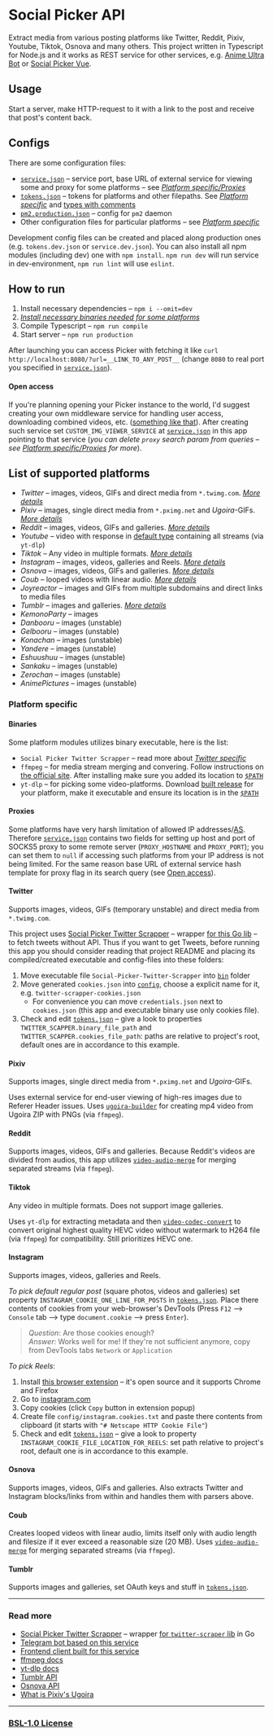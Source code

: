 # Social Picker API

Extract media from various posting platforms like Twitter, Reddit, Pixiv, Youtube, Tiktok, Osnova and many others. This project written in Typescript for Node.js and it works as REST service for other services, e.g. [Anime Ultra Bot](https://github.com/serguun42/Anime-Ultra-Bot) or [Social Picker Vue](https://github.com/serguun42/Social-Picker-Vue).

## Usage

Start a server, make HTTP-request to it with a link to the post and receive that post's content back.

## Configs

There are some configuration files:

- [`service.json`](./config/service.json) – service port, base URL of external service for viewing some and proxy for some platforms – see [_Platform specific/Proxies_](#proxies)
- [`tokens.json`](./config/tokens.json) – tokens for platforms and other filepaths. See [_Platform specific_](#platform-specific) and [types with comments](./src/types/configs.d.ts)
- [`pm2.production.json`](./config/pm2.production.json) – config for `pm2` daemon
- Other configuration files for particular platforms – see [_Platform specific_](#platform-specific)

Development config files can be created and placed along production ones (e.g. `tokens.dev.json` or `service.dev.json`). You can also install all npm modules (including dev) one with `npm install`. `npm run dev` will run service in dev-environment, `npm run lint` will use `eslint`.

## How to run

1. Install necessary dependencies – `npm i --omit=dev`
2. [_Install necessary binaries needed for some platforms_](#binaries)
3. Compile Typescript – `npm run compile`
4. Start server – `npm run production`

After launching you can access Picker with fetching it like `curl http://localhost:8080/?url=__LINK_TO_ANY_POST__` (change `8080` to real port you specified in [`service.json`](./config/service.json)).

#### Open access

If you're planning opening your Picker instance to the world, I'd suggest creating your own middleware service for handling user access, downloading combined videos, etc. ([something like that](https://social.serguun42.ru/docs/redoc.html)). After creating such service set `CUSTOM_IMG_VIEWER_SERVICE` at [`service.json`](./config/service.json) in this app pointing to that service (_you can delete `proxy` search param from queries – see [Platform specific/Proxies](#proxies) for more_).

## List of supported platforms

- _Twitter_ – images, videos, GIFs and direct media from `*.twimg.com`. [_More details_](#twitter)
- _Pixiv_ – images, single direct media from `*.pximg.net` and _Ugoira_-GIFs. [_More details_](#pixiv)
- _Reddit_ – images, videos, GIFs and galleries. [_More details_](#reddit)
- _Youtube_ – video with response in [default type](./src/types/social-post.d.ts) containing all streams (via `yt-dlp`)
- _Tiktok_ – Any video in multiple formats. [_More details_](#tiktok)
- _Instagram_ – images, videos, galleries and Reels. [_More details_](#instagram)
- _Osnova_ – images, videos, GIFs and galleries. [_More details_](#osnova)
- _Coub_ – looped videos with linear audio. [_More details_](#coub)
- _Joyreactor_ – images and GIFs from multiple subdomains and direct links to media files
- _Tumblr_ – images and galleries. [_More details_](#tumblr)
- _KemonoParty_ – images
- _Danbooru_ – images (unstable)
- _Gelbooru_ – images (unstable)
- _Konachan_ – images (unstable)
- _Yandere_ – images (unstable)
- _Eshuushuu_ – images (unstable)
- _Sankaku_ – images (unstable)
- _Zerochan_ – images (unstable)
- _AnimePictures_ – images (unstable)

### Platform specific

#### Binaries

Some platform modules utilizes binary executable, here is the list:

- `Social Picker Twitter Scrapper` – read more about [_Twitter specific_](#twitter)
- `ffmpeg` – for media stream merging and convering. Follow instructions on [the official site](https://ffmpeg.org/download.html). After installing make sure you added its location to [`$PATH`](<https://en.wikipedia.org/wiki/PATH_(variable)>)
- `yt-dlp` – for picking some video-platforms. Download [built release](https://github.com/yt-dlp/yt-dlp/releases) for your platform, make it executable and ensure its location is in the [`$PATH`](<https://en.wikipedia.org/wiki/PATH_(variable)>)

#### Proxies

Some platforms have very harsh limitation of allowed IP addresses/[AS](<https://en.wikipedia.org/wiki/Autonomous_system_(Internet)>). Therefore [`service.json`](./config/service.json) contains two fields for setting up host and port of SOCKS5 proxy to some remote server (`PROXY_HOSTNAME` and `PROXY_PORT`); you can set them to `null` if accessing such platforms from your IP address is not being limited. For the same reason base URL of external service hash template for proxy flag in its search query (see [Open access](#open-access)).

#### Twitter

Supports images, videos, GIFs (temporary unstable) and direct media from `*.twimg.com`.

This project uses [Social Picker Twitter Scrapper](https://github.com/serguun42/Social-Picker-Twitter-Scrapper) – wrapper [for this Go lib](https://github.com/n0madic/twitter-scraper) – to fetch tweets without API. Thus if you want to get Tweets, before running this app you should consider reading that project README and placing its compiled/created executable and config-files into these folders:

1. Move executable file `Social-Picker-Twitter-Scrapper` into [`bin`](./bin/) folder
2. Move generated `cookies.json` into [`config`](./config/), choose a explicit name for it, e.g. `twitter-scrapper-cookies.json`
   - For convenience you can move `credentials.json` next to `cookies.json` (this app and executable binary use only cookies file).
3. Check and edit [`tokens.json`](./config/tokens.json) – give a look to properties `TWITTER_SCAPPER.binary_file_path` and `TWITTER_SCAPPER.cookies_file_path`: paths are relative to project's root, default ones are in accordance to this example.

#### Pixiv

Supports images, single direct media from `*.pximg.net` and _Ugoira_-GIFs.

Uses external service for end-user viewing of high-res images due to Referer Header issues. Uses [`ugoira-builder`](./src/util/ugoira-builder.ts) for creating mp4 video from Ugoira ZIP with PNGs (via `ffmpeg`).

#### Reddit

Supports images, videos, GIFs and galleries. Because Reddit's videos are divided from audios, this app utilizes [`video-audio-merge`](./src/util/video-audio-merge.ts) for merging separated streams (via `ffmpeg`).

#### Tiktok

Any video in multiple formats. Does not support image galleries.

Uses `yt-dlp` for extracting metadata and then [`video-codec-convert`](./src/util/video-codec-convert.ts) to convert original highest quality HEVC video without watermark to H264 file (via `ffmpeg`) for compatibility. Still prioritizes HEVC one.

#### Instagram

Supports images, videos, galleries and Reels.

_To pick default regular post_ (square photos, videos and galleries) set property `INSTAGRAM_COOKIE_ONE_LINE_FOR_POSTS` in [`tokens.json`](./config/tokens.json). Place there contents of cookies from your web-browser's DevTools (Press `F12` —> `Console` tab —> type `document.cookie` —> press `Enter`).

> _Question_: Are those cookies enough?<br> _Answer_: Works well for me! If they're not sufficient anymore, copy from DevTools tabs `Network` or `Application`

_To pick Reels_:

1. Install [this browser extension](https://github.com/kairi003/Get-cookies.txt-LOCALLY) – it's open source and it supports Chrome and Firefox
2. Go to [instagram.com](https://instagram.com)
3. Copy cookies (click `Copy` button in extension popup)
4. Create file `config/instagram.cookies.txt` and paste there contents from clipboard (it starts with `"# Netscape HTTP Cookie File"`)
5. Check and edit [`tokens.json`](./config/tokens.json) – give a look to property `INSTAGRAM_COOKIE_FILE_LOCATION_FOR_REELS`: set path relative to project's root, default one is in accordance to this example.

#### Osnova

Supports images, videos, GIFs and galleries. Also extracts Twitter and Instagram blocks/links from within and handles them with parsers above.

#### Coub

Creates looped videos with linear audio, limits itself only with audio length and filesize if it ever exceed a reasonable size (20 MB). Uses [`video-audio-merge`](./src/util/video-audio-merge.ts) for merging separated streams (via `ffmpeg`).

#### Tumblr

Supports images and galleries, set OAuth keys and stuff in [`tokens.json`](./config/tokens.json).

---

### Read more

- [Social Picker Twitter Scrapper](https://github.com/serguun42/Social-Picker-Twitter-Scrapper) – wrapper [for `twitter-scraper` lib](https://github.com/n0madic/twitter-scraper) in Go
- [Telegram bot based on this service](https://github.com/serguun42/Anime-Ultra-Bot)
- [Frontend client built for this service](https://github.com/serguun42/Social-Picker-Vue)
- [ffmpeg docs](https://ffmpeg.org/ffmpeg.html)
- [yt-dlp docs](https://github.com/yt-dlp/yt-dlp#readme)
- [Tumblr API](https://www.tumblr.com/docs/en/api/v2)
- [Osnova API](https://cmtt-ru.github.io/osnova-api/)
- [What is Pixiv's Ugoira](https://www.pixiv.help/hc/en-us/articles/235584628-What-are-Ugoira-)

---

### [BSL-1.0 License](./LICENSE)

